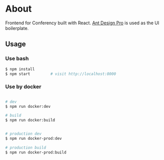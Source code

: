 # About
Frontend for Conferency built with React. [Ant Design Pro](https://github.com/ant-design/ant-design-pro) is used as the UI boilerplate.

## Usage

### Use bash

```bash
$ npm install
$ npm start         # visit http://localhost:8000
```

### Use by docker

```bash

# dev
$ npm run docker:dev

# build
$ npm run docker:build


# production dev
$ npm run docker-prod:dev

# production build
$ npm run docker-prod:build
```
